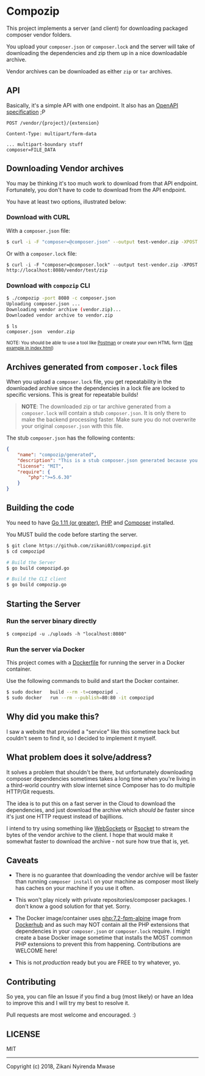 Compozip
========

This project implements a server (and client) for downloading packaged composer
vendor folders.

You upload your `composer.json` or `composer.lock` and the server will take of downloading the 
dependencies and zip them up in a nice downloadable archive.

Vendor archives can be downloaded as either `zip` or `tar` archives.

## API

Basically, it's a simple API with one endpoint. It also has an [OpenAPI specification](./swagger.yaml) ;P

```
POST /vendor/{project}/{extension}

Content-Type: multipart/form-data

... multipart-boundary stuff
composer=FILE_DATA
```

## Downloading Vendor archives

You may be thinking it's too much work to download from that API endpoint.
Fortunately, you don't have to code to download from the API endpoint.

You have at least two options, illustrated below:

### Download with CURL

With a `composer.json` file:

```sh
$ curl -i -F "composer=@composer.json" --output test-vendor.zip -XPOST http://localhost:8080/vendor/test/zip
```

Or with a `composer.lock` file:

```
$ curl -i -F "composer=@composer.lock" --output test-vendor.zip -XPOST http://localhost:8080/vendor/test/zip
```

### Download with `compozip` CLI

```sh
$ ./compozip -port 8080 -c composer.json
Uploading composer.json ...
Downloading vendor archive (vendor.zip)...
Downloaded vendor archive to vendor.zip

$ ls
composer.json  vendor.zip
```

<small>NOTE: You should be able to use a tool like [Postman](https://getpostman.com) 
or create your own HTML form ([See example in index.html](./index.html))</small>

## Archives generated from `composer.lock` files

When you upload a `composer.lock` file, you get repeatability in the downloaded archive since the 
dependencies in a lock file are locked to specific versions. This is great for repeatable builds!

> **NOTE**: The downloaded zip or tar archive generated from a `composer.lock`
> will contain a stub `composer.json`. It is only there to make the backend processing faster.
> Make sure you do not overwrite your original `composer.json` with this file.

The stub `composer.json` has the following contents:

```json
{
	"name": "compozip/generated",
	"description": "This is a stub composer.json generated because you uploaded a composer.lock file. Please discard it and use your original composer.json.",
	"license": "MIT",
	"require": {
		"php":">=5.6.30"
	}
}
```

## Building the code

You need to have [Go 1.11 (or greater)](https://golang.org), [PHP](https://php.net) and [Composer](https://getcomposer.org) installed.

You MUST build the code before starting the server.

```sh
$ git clone https://github.com/zikani03/compozipd.git
$ cd compozipd

# Build the Server
$ go build compozipd.go

# Build the CLI client
$ go build compozip.go
```

## Starting the Server

### Run the server binary directly

```
$ compozipd -u ./uploads -h "localhost:8080"
```

### Run the server via Docker

This project comes with a [Dockerfile](./Dockerfile) for running the server in
a Docker container. 

Use the following commands to build and start the Docker container.

```sh
$ sudo docker	build --rm -t=compozipd .
$ sudo docker	run --rm --publish=80:80 -it compozipd
```

## Why did you make this?

I saw a website that provided a "service" like this sometime back but couldn't 
seem to find it, so I decided to implement it myself.

## What problem does it solve/address?

It solves a problem that shouldn't be there, but unfortunately downloading composer
dependencies sometimes takes a long time when you're living in a 
third-world country with slow internet since Composer has to do multiple HTTP/Git requests.

The idea is to put this on a fast server in the Cloud to download the dependencies,
and just download the archive which _should be_ faster since it's just one HTTP
request instead of bajillions.

I intend to try using something like [WebSockets](https://w3c.github.io/websockets/)
or [Rsocket](https://rsocket.io) to stream the bytes of the vendor archive to 
the client. I hope that would make it somewhat faster to download the archive - 
not sure how true that is, yet.

## Caveats

* There is no guarantee that downloading the vendor archive will be faster than running
`composer install` on your machine as composer most likely has caches on your machine if
you use it often.

* This won't play nicely with private repositories/composer packages. I don't know
a good solution for that yet. Sorry.

* The Docker image/container uses [php:7.2-fpm-alpine](https://github.com/docker-library/php/blob/b99209cc078ebb7bf4614e870c2d69e0b3bed399/7.2/alpine3.8/fpm/Dockerfile) 
image from [Dockerhub](https://hub.docker.com/_/php/) and as such may NOT contain
all the PHP extensions that dependencies in your `composer.json` or `composer.lock` require. I
might create a base Docker image sometime that installs the MOST common 
PHP extensions to prevent this from happening. Contributions are WELCOME here!

* This is not _production_ ready but you are FREE to try whatever, yo.


## Contributing

So yea, you can file an Issue if you find a bug (most likely) or
have an Idea to improve this and I will try my best to resolve it.

Pull requests are most welcome and encouraged. :)

## LICENSE

MIT

----

Copyright (c) 2018, Zikani Nyirenda Mwase